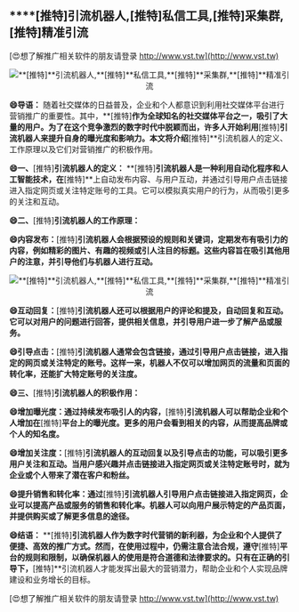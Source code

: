 ## ****[推特]**引流机器人,**[推特]**私信工具,**[推特]**采集群,**[推特]**精准引流**

[😍想了解推广相关软件的朋友请登录 http://www.vst.tw](http://www.vst.tw)

 <center><img src="https://vst.tw/MP4/tuiguang/png/4.png" alt="**[推特]**引流机器人,**[推特]**私信工具,**[推特]**采集群,**[推特]**精准引流"></center>

**😄导语：**
随着社交媒体的日益普及，企业和个人都意识到利用社交媒体平台进行营销推广的重要性。其中，**[推特]**作为全球知名的社交媒体平台之一，吸引了大量的用户。为了在这个竞争激烈的数字时代中脱颖而出，许多人开始利用**[推特]**引流机器人来提升自身的曝光度和影响力。本文将介绍**[推特]**引流机器人的定义、工作原理以及它们对营销推广的积极作用。

**😄一、**[推特]**引流机器人的定义：**
**[推特]**引流机器人是一种利用自动化程序和人工智能技术，在**[推特]**上自动发布内容、与用户互动，并通过引导用户点击链接进入指定网页或关注特定账号的工具。它可以模拟真实用户的行为，从而吸引更多的关注和互动。

**😄二、**[推特]**引流机器人的工作原理：**

**😄内容发布：**[推特]**引流机器人会根据预设的规则和关键词，定期发布有吸引力的内容，例如精彩的图片、有趣的视频或引人注目的标题。这些内容旨在吸引其他用户的注意，并引导他们与机器人进行互动。**

 <center><img src="https://vst.tw/MP4/tuiguang/png/0.png" alt="**[推特]**引流机器人,**[推特]**私信工具,**[推特]**采集群,**[推特]**精准引流"></center>

**😄互动回复：**[推特]**引流机器人还可以根据用户的评论和提及，自动回复和互动。它可以对用户的问题进行回答，提供相关信息，并引导用户进一步了解产品或服务。**

**😄引导点击：**[推特]**引流机器人通常会包含链接，通过引导用户点击链接，进入指定的网页或关注特定的账号。这样一来，机器人不仅可以增加网页的流量和页面的转化率，还能扩大特定账号的关注度。**

**😄三、**[推特]**引流机器人的积极作用：**

**😄增加曝光度：通过持续发布吸引人的内容，**[推特]**引流机器人可以帮助企业和个人增加在**[推特]**平台上的曝光度。更多的用户会看到相关的内容，从而提高品牌或个人的知名度。**

**😄增加关注度：**[推特]**引流机器人的互动回复以及引导点击的功能，可以吸引更多用户关注和互动。当用户感兴趣并点击链接进入指定网页或关注特定账号时，就为企业或个人带来了潜在客户和粉丝。**

**😄提升销售和转化率：通过**[推特]**引流机器人引导用户点击链接进入指定网页，企业可以提高产品或服务的销售和转化率。机器人可以向用户展示特定的产品页面，并提供购买或了解更多信息的途径。**

**😄结语：**
**[推特]**引流机器人作为数字时代营销的新利器，为企业和个人提供了便捷、高效的推广方式。然而，在使用过程中，仍需注意合法合规，遵守**[推特]**平台的规则和限制，以确保机器人的使用是符合道德和法律要求的。只有在正确的引导下，**[推特]**引流机器人才能发挥出最大的营销潜力，帮助企业和个人实现品牌建设和业务增长的目标。

[😍想了解推广相关软件的朋友请登录 http://www.vst.tw](http://www.vst.tw)



